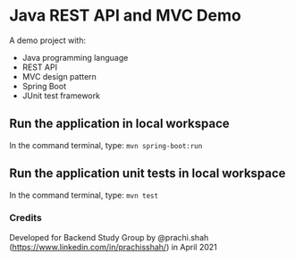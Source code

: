 # Java REST API and MVC Demo

A demo project with:

- Java programming language
- REST API
- MVC design pattern
- Spring Boot
- JUnit test framework

## Run the application in local workspace

In the command terminal, type: ```mvn spring-boot:run```

## Run the application unit tests in local workspace

In the command terminal, type: ```mvn test```

### Credits

Developed for Backend Study Group by @prachi.shah (https://www.linkedin.com/in/prachisshah/) in
April 2021